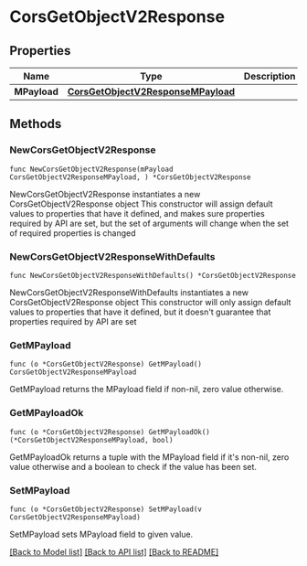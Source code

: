 # CorsGetObjectV2Response

## Properties

Name | Type | Description | Notes
------------ | ------------- | ------------- | -------------
**MPayload** | [**CorsGetObjectV2ResponseMPayload**](CorsGetObjectV2ResponseMPayload.md) |  | 

## Methods

### NewCorsGetObjectV2Response

`func NewCorsGetObjectV2Response(mPayload CorsGetObjectV2ResponseMPayload, ) *CorsGetObjectV2Response`

NewCorsGetObjectV2Response instantiates a new CorsGetObjectV2Response object
This constructor will assign default values to properties that have it defined,
and makes sure properties required by API are set, but the set of arguments
will change when the set of required properties is changed

### NewCorsGetObjectV2ResponseWithDefaults

`func NewCorsGetObjectV2ResponseWithDefaults() *CorsGetObjectV2Response`

NewCorsGetObjectV2ResponseWithDefaults instantiates a new CorsGetObjectV2Response object
This constructor will only assign default values to properties that have it defined,
but it doesn't guarantee that properties required by API are set

### GetMPayload

`func (o *CorsGetObjectV2Response) GetMPayload() CorsGetObjectV2ResponseMPayload`

GetMPayload returns the MPayload field if non-nil, zero value otherwise.

### GetMPayloadOk

`func (o *CorsGetObjectV2Response) GetMPayloadOk() (*CorsGetObjectV2ResponseMPayload, bool)`

GetMPayloadOk returns a tuple with the MPayload field if it's non-nil, zero value otherwise
and a boolean to check if the value has been set.

### SetMPayload

`func (o *CorsGetObjectV2Response) SetMPayload(v CorsGetObjectV2ResponseMPayload)`

SetMPayload sets MPayload field to given value.



[[Back to Model list]](../README.md#documentation-for-models) [[Back to API list]](../README.md#documentation-for-api-endpoints) [[Back to README]](../README.md)


